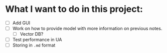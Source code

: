 # What I want to do in this project:

- [ ] Add GUI
- [ ] Work on how to provide model with more information on previous notes.
  - [ ] Vector DB?
- [ ] Test performance in UA
- [ ] Storing in `.md` format
